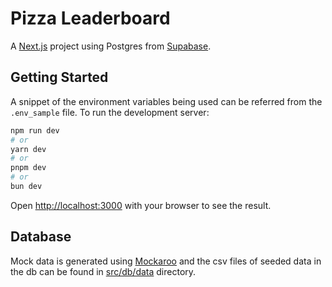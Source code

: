 # Pizza Leaderboard

A [Next.js](https://nextjs.org) project using Postgres from [Supabase](https://supabase.com/).

## Getting Started

A snippet of the environment variables being used can be referred from the `.env_sample` file. To run the development server:

```bash
npm run dev
# or
yarn dev
# or
pnpm dev
# or
bun dev
```

Open [http://localhost:3000](http://localhost:3000) with your browser to see the result.

## Database

Mock data is generated using [Mockaroo](https://www.mockaroo.com/) and the csv files of seeded data in the db can be found in [src/db/data](./src/db/data/) directory.


